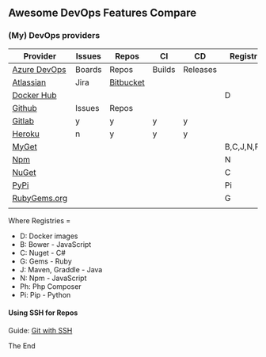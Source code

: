 ## Awesome DevOps Features Compare

### (My) DevOps providers

|Provider|Issues|Repos|CI|CD|Registries|Cloud|
|---|---|---|---|---|---|---|
|[Azure DevOps](https://dev.azure.com/rasor/)|Boards|Repos|Builds|Releases||[Azure](https://portal.azure.com/#home)|
|[Atlassian](https://start.atlassian.com/)|Jira|[Bitbucket](https://bitbucket.org/dashboard/overview)||||n|
|[Docker Hub](https://hub.docker.com/)|||||D||
|[Github](https://github.com/rasor/)|Issues|Repos||||n|
|[Gitlab](https://gitlab.com/)|y|y|y|y|||
|[Heroku](https://dashboard.heroku.com/apps)|n|y|y|y||Aws|
|[MyGet](https://www.myget.org/)|||||B,C,J,N,Ph,Pi||
|[Npm](https://www.npmjs.com/)|||||N||
|[NuGet](https://www.nuget.org/)|||||C||
|[PyPi](https://pypi.org/)|||||Pi||
|[RubyGems.org](https://rubygems.org/)|||||G||
||||||||

Where Registries =  
* D: Docker images
* B: Bower - JavaScript
* C: Nuget - C#
* G: Gems - Ruby
* J: Maven, Graddle - Java
* N: Npm - JavaScript
* Ph: Php Composer
* Pi: Pip - Python

#### Using SSH for Repos

Guide: [Git with SSH](https://github.com/rasor/rasor.github.io/blob/pelican/content/2019/LinuxPoposInstall.md#git)

The End